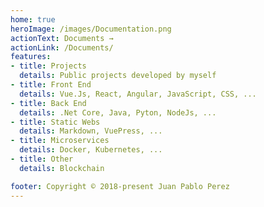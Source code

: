 ```yaml
---
home: true
heroImage: /images/Documentation.png
actionText: Documents →
actionLink: /Documents/
features:
- title: Projects
  details: Public projects developed by myself
- title: Front End 
  details: Vue.Js, React, Angular, JavaScript, CSS, ...
- title: Back End
  details: .Net Core, Java, Pyton, NodeJs, ...
- title: Static Webs
  details: Markdown, VuePress, ...
- title: Microservices
  details: Docker, Kubernetes, ...
- title: Other
  details: Blockchain

footer: Copyright © 2018-present Juan Pablo Perez
---
```

